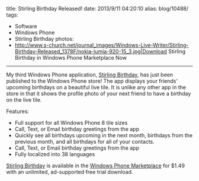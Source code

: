 title: Stirling Birthday Released!
date: 2013/9/11 04:20:10
alias: blog/10488/
tags:
- Software
- Windows Phone
- Stirling Birthday
photos:
- http://www.s-church.net/journal_images/Windows-Live-Writer/Stirling-Birthday-Released_1378F/nokia-lumia-920-15_3.jpg|Download Stirling Birthday in Windows Phone Marketplace Now
---
My third Windows Phone application, [Stirling Birthday](http://www.s-church.net/StirlingBirthday/WindowsPhone), has just been published to the Windows Phone store! The app displays your friends' upcoming birthdays on a beautiful live tile. It is unlike any other app in the store in that it shows the profile photo of your next friend to have a birthday on the live tile.

Features:

*   Full support for all Windows Phone 8 tile sizes
*   Call, Text, or Email birthday greetings from the app
*   Quickly see all birthdays upcoming in the next month, birthdays from the previous month, and all birthdays for all of your contacts.
*   Call, Text, or Email birthday greetings from the app
*   Fully localized into 38 languages

[Stirling Birthday](http://www.s-church.net/StirlingBirthday/WindowsPhone) is available in the [Windows Phone Marketplace](http://www.windowsphone.com/s?appid=b3f595ea-10ba-4b1c-8833-3b299078010d) for $1.49 with an unlimited, ad-supported free trial download.
